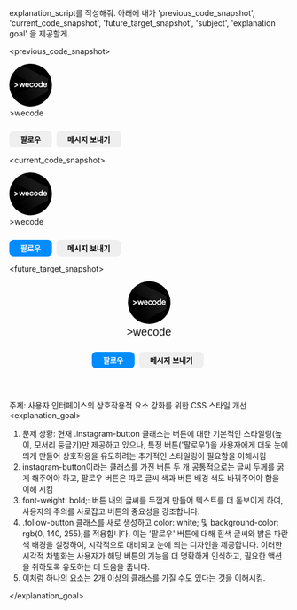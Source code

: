explanation_script를 작성해줘. 아래에 내가 'previous_code_snapshot', 'current_code_snapshot',
'future_target_snapshot', 'subject', 'explanation goal' 을 제공할게.

<previous_code_snapshot>
<!DOCTYPE html>
<html lang="en">

<head>
  <title> My First Instagram </title>
  <style>
    img {
      width: 77px;
      height: 77px;
      border-radius: 50%;
    }

    div {
      font-family: Arial;
      font-size: 20px;
    }

    .instagram-button {
      height: 30px;
      border-radius: 8px;
      border: none;
    }
  </style>
</head>

<body>
  <img src="./instagram-profile.jpg" alt="profile-picture" />
  <div>
    >wecode
  </div>
  <button class="instagram-button"> 팔로우 </button>
  <button class="instagram-button"> 메시지 보내기</button>
</body>

</html>
</previous_code_snapshot>

<current_code_snapshot>
<!DOCTYPE html>
<html lang="en">

<head>
  <title> My First Instagram </title>
  <style>
    img {
      width: 77px;
      height: 77px;
      border-radius: 50%;
    }

    div {
      font-family: Arial;
      font-size: 20px;
    }

    .instagram-button {
      height: 30px;
      border-radius: 8px;
      border: none;
      font-weight: bold;
    }

    .follow-button {
      color: white;
      background-color: rgb(0, 140, 255);
    }
  </style>
</head>

<body>
  <img src="./instagram-profile.jpg" alt="profile-picture" />
  <div>
    >wecode
  </div>
  <button class="instagram-button follow-button"> 팔로우 </button>
  <button class="instagram-button"> 메시지 보내기</button>
</body>

</html>
</current_code_snapshot>

<future_target_snapshot>
<!DOCTYPE html>
<html lang="en">

<head>
  <title> My First Instagram </title>
  <style>
    .profile-image {
      width: 77px;
      height: 77px;
      border-radius: 50%;
      display: inline-block;
    }

    .user-info {
      display: inline-block;
      padding-left: 28px;
    }

    .user-name {
      font-family: Arial;
      font-size: 20px;
    }

    .instagram-button {
      height: 30px;
      border-radius: 8px;
      border: none;
      font-weight: bold;
      margin-top: 24px;
      margin-right: 4px;
      padding: 4px 20px;
    }

    .follow-button {
      color: white;
      background-color: rgb(0, 140, 255);
    }
  </style>
</head>

<body>
  <header class="profile-wrapper">
    <img class="profile-image" src="./instagram-profile.jpg" alt="profile-picture" />
    <section class="user-info">
      <div class="user-name">
        >wecode
      </div>
      <button class="instagram-button follow-button"> 팔로우 </button>
      <button class="instagram-button"> 메시지 보내기</button>
    </section>
  </header>
</body>

</html>
</future_target_snapshot>

<subject> 주제: 사용자 인터페이스의 상호작용적 요소 강화를 위한 CSS 스타일 개선 </subject>
<explanation_goal>

1. 문제 상황: 현재 .instagram-button 클래스는 버튼에 대한 기본적인 스타일링(높이, 모서리 둥글기)만 제공하고 있으나, 특정 버튼('팔로우')을 사용자에게 더욱 눈에 띄게 만들어 상호작용을 유도하려는 추가적인 스타일링이 필요함을 이해시킴
2. instagram-button이라는 클래스를 가진 버튼 두 개 공통적으로는 글씨 두께를 굵게 해주어야 하고, 팔로우 버튼은 따로 글씨 색과 버튼 배경 색도 바꿔주어야 함을 이해 시킴
3. font-weight: bold;: 버튼 내의 글씨를 두껍게 만들어 텍스트를 더 돋보이게 하여, 사용자의 주의를 사로잡고 버튼의 중요성을 강조합니다.
4. .follow-button 클래스를 새로 생성하고 color: white; 및 background-color: rgb(0, 140, 255);를 적용합니다. 이는 '팔로우' 버튼에 대해 흰색 글씨와 밝은 파란색 배경을 설정하여, 시각적으로 대비되고 눈에 띄는 디자인을 제공합니다. 이러한 시각적 차별화는 사용자가 해당 버튼의 기능을 더 명확하게 인식하고, 필요한 액션을 취하도록 유도하는 데 도움을 줍니다.
5. 이처럼 하나의 요소는 2개 이상의 클래스를 가질 수도 있다는 것을 이해시킴.

</explanation_goal>

<script tone>

유치원 선생님처럼 친절하고 따뜻한 말투, 초보자에게 수업을 하기 위해 기초적인 내용까지 꼼꼼히 설명하고 넘어가는 선생님같은 말투. 하나라도 더 알려주고 싶어하는 멘토의 마음가짐을 가지고 있어요. "~합니다"체가 아니라 "~해요"체를 전체 문단의 70%이상 으로 구성하는 것이 좋아요.

</script tone>